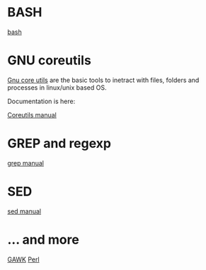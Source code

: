 # BASH

[bash](https://www.gnu.org/software/bash/manual/)

# GNU coreutils

[Gnu core utils](https://www.gnu.org/software/coreutils/) are the basic tools to inetract with files, folders and processes in linux/unix based OS.

Documentation is here: 

[Coreutils manual](https://www.gnu.org/software/coreutils/manual/html_node/index.html)

# GREP and regexp

[grep manual](https://www.gnu.org/software/grep/manual/)

# SED

[sed manual](https://www.gnu.org/software/sed/manual/sed.html)

# ... and  more 

[GAWK](https://www.gnu.org/software/gawk/manual/)
[Perl](https://www.perl.org/)
